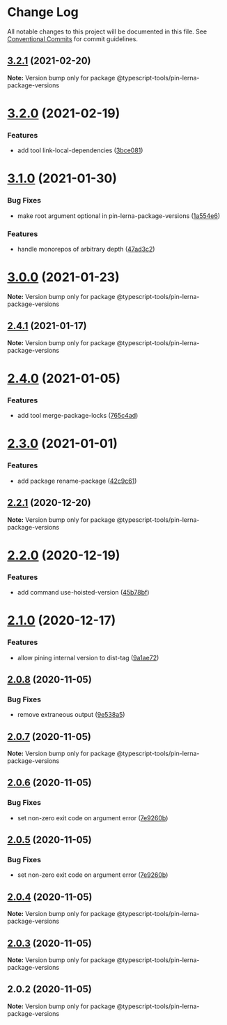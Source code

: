 # Change Log

All notable changes to this project will be documented in this file.
See [Conventional Commits](https://conventionalcommits.org) for commit guidelines.

## [3.2.1](https://github.com/typescript-tools/typescript-tools/compare/@typescript-tools/pin-lerna-package-versions@3.2.0...@typescript-tools/pin-lerna-package-versions@3.2.1) (2021-02-20)

**Note:** Version bump only for package @typescript-tools/pin-lerna-package-versions





# [3.2.0](https://github.com/typescript-tools/typescript-tools/compare/@typescript-tools/pin-lerna-package-versions@3.1.0...@typescript-tools/pin-lerna-package-versions@3.2.0) (2021-02-19)


### Features

* add tool link-local-dependencies ([3bce081](https://github.com/typescript-tools/typescript-tools/commit/3bce081bf09141cb8fd6867eb59d4b9dc45276c0))





# [3.1.0](https://github.com/typescript-tools/typescript-tools/compare/@typescript-tools/pin-lerna-package-versions@3.0.0...@typescript-tools/pin-lerna-package-versions@3.1.0) (2021-01-30)


### Bug Fixes

* make root argument optional in pin-lerna-package-versions ([1a554e6](https://github.com/typescript-tools/typescript-tools/commit/1a554e665cf09e73e893e98121134f37ea4b852b))


### Features

* handle monorepos of arbitrary depth ([47ad3c2](https://github.com/typescript-tools/typescript-tools/commit/47ad3c22b269dc4c6b1b8e4c4dbd525bbb7165db))





# [3.0.0](https://github.com/typescript-tools/typescript-tools/compare/@typescript-tools/pin-lerna-package-versions@2.4.1...@typescript-tools/pin-lerna-package-versions@3.0.0) (2021-01-23)

**Note:** Version bump only for package @typescript-tools/pin-lerna-package-versions





## [2.4.1](https://github.com/typescript-tools/typescript-tools/compare/@typescript-tools/pin-lerna-package-versions@2.4.0...@typescript-tools/pin-lerna-package-versions@2.4.1) (2021-01-17)

**Note:** Version bump only for package @typescript-tools/pin-lerna-package-versions





# [2.4.0](https://github.com/typescript-tools/typescript-tools/compare/@typescript-tools/pin-lerna-package-versions@2.3.0...@typescript-tools/pin-lerna-package-versions@2.4.0) (2021-01-05)


### Features

* add tool merge-package-locks ([765c4ad](https://github.com/typescript-tools/typescript-tools/commit/765c4ad9de6e7a752f68332d896b5eb5c564109d))





# [2.3.0](https://github.com/typescript-tools/typescript-tools/compare/@typescript-tools/pin-lerna-package-versions@2.2.1...@typescript-tools/pin-lerna-package-versions@2.3.0) (2021-01-01)


### Features

* add package rename-package ([42c9c61](https://github.com/typescript-tools/typescript-tools/commit/42c9c61524dc58244a64bf01699dbc737504a111))





## [2.2.1](https://github.com/typescript-tools/typescript-tools/compare/@typescript-tools/pin-lerna-package-versions@2.2.0...@typescript-tools/pin-lerna-package-versions@2.2.1) (2020-12-20)

**Note:** Version bump only for package @typescript-tools/pin-lerna-package-versions





# [2.2.0](https://github.com/typescript-tools/typescript-tools/compare/@typescript-tools/pin-lerna-package-versions@2.1.0...@typescript-tools/pin-lerna-package-versions@2.2.0) (2020-12-19)


### Features

* add command use-hoisted-version ([45b78bf](https://github.com/typescript-tools/typescript-tools/commit/45b78bf890fb17b6d9aa07f6ce45882ac9eaeebf))





# [2.1.0](https://github.com/typescript-tools/typescript-tools/compare/@typescript-tools/pin-lerna-package-versions@2.0.8...@typescript-tools/pin-lerna-package-versions@2.1.0) (2020-12-17)


### Features

* allow pining internal version to dist-tag ([9a1ae72](https://github.com/typescript-tools/typescript-tools/commit/9a1ae72dd2ecb1dfb23103153544b7c4b1af3f38))





## [2.0.8](https://github.com/typescript-tools/typescript-tools/compare/@typescript-tools/pin-lerna-package-versions@2.0.7...@typescript-tools/pin-lerna-package-versions@2.0.8) (2020-11-05)


### Bug Fixes

* remove extraneous output ([9e538a5](https://github.com/typescript-tools/typescript-tools/commit/9e538a57f6d86e9e6eb8f04c3a6c1fc024b24271))





## [2.0.7](https://github.com/typescript-tools/typescript-tools/compare/@typescript-tools/pin-lerna-package-versions@2.0.6...@typescript-tools/pin-lerna-package-versions@2.0.7) (2020-11-05)

**Note:** Version bump only for package @typescript-tools/pin-lerna-package-versions





## [2.0.6](https://github.com/typescript-tools/typescript-tools/compare/@typescript-tools/pin-lerna-package-versions@2.0.4...@typescript-tools/pin-lerna-package-versions@2.0.6) (2020-11-05)


### Bug Fixes

* set non-zero exit code on argument error ([7e9260b](https://github.com/typescript-tools/typescript-tools/commit/7e9260b3bcf023aaab9d35468a363edfeb151529))





## [2.0.5](https://github.com/typescript-tools/typescript-tools/compare/@typescript-tools/pin-lerna-package-versions@2.0.4...@typescript-tools/pin-lerna-package-versions@2.0.5) (2020-11-05)


### Bug Fixes

* set non-zero exit code on argument error ([7e9260b](https://github.com/typescript-tools/typescript-tools/commit/7e9260b3bcf023aaab9d35468a363edfeb151529))





## [2.0.4](https://github.com/typescript-tools/typescript-tools/compare/@typescript-tools/pin-lerna-package-versions@2.0.3...@typescript-tools/pin-lerna-package-versions@2.0.4) (2020-11-05)

**Note:** Version bump only for package @typescript-tools/pin-lerna-package-versions





## [2.0.3](https://github.com/typescript-tools/typescript-tools/compare/@typescript-tools/pin-lerna-package-versions@2.0.2...@typescript-tools/pin-lerna-package-versions@2.0.3) (2020-11-05)

**Note:** Version bump only for package @typescript-tools/pin-lerna-package-versions





## 2.0.2 (2020-11-05)

**Note:** Version bump only for package @typescript-tools/pin-lerna-package-versions
